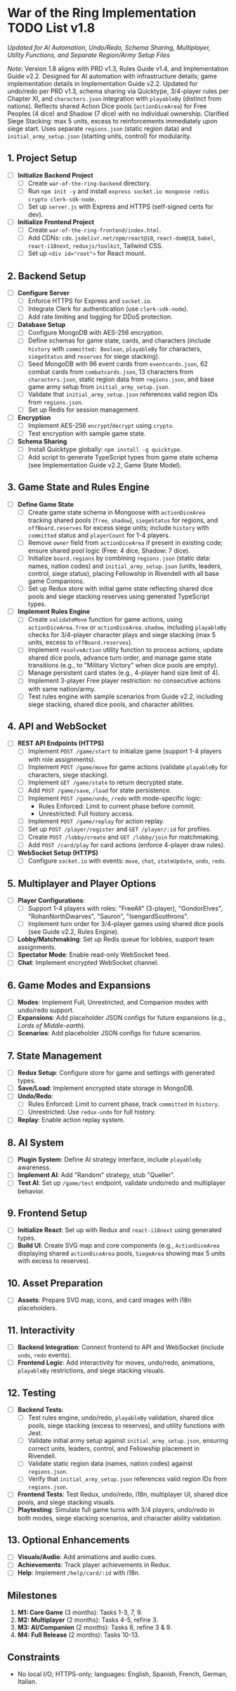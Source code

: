 # War of the Ring Implementation TODO List v1.8

*Updated for AI Automation, Undo/Redo, Schema Sharing, Multiplayer, Utility Functions, and Separate Region/Army Setup Files*

*Note*: Version 1.8 aligns with PRD v1.3, Rules Guide v1.4, and Implementation Guide v2.2. Designed for AI automation with infrastructure details; game implementation details in Implementation Guide v2.2. Updated for undo/redo per PRD v1.3, schema sharing via Quicktype, 3/4-player rules per Chapter XI, and `characters.json` integration with `playableBy` (distinct from nations). Reflects shared Action Dice pools (`actionDiceArea`) for Free Peoples (4 dice) and Shadow (7 dice) with no individual ownership. Clarified Siege Stacking: max 5 units, excess to reinforcements immediately upon siege start. Uses separate `regions.json` (static region data) and `initial_army_setup.json` (starting units, control) for modularity.

## 1. Project Setup
- [ ] **Initialize Backend Project**
  - [ ] Create `war-of-the-ring-backend` directory.
  - [ ] Run `npm init -y` and install `express socket.io mongoose redis crypto clerk-sdk-node`.
  - [ ] Set up `server.js` with Express and HTTPS (self-signed certs for dev).
- [ ] **Initialize Frontend Project**
  - [ ] Create `war-of-the-ring-frontend/index.html`.
  - [ ] Add CDNs: `cdn.jsdelivr.net/npm/react@18`, `react-dom@18`, `babel`, `react-i18next`, `reduxjs/toolkit`, Tailwind CSS.
  - [ ] Set up `<div id="root">` for React mount.

## 2. Backend Setup
- [ ] **Configure Server**
  - [ ] Enforce HTTPS for Express and `socket.io`.
  - [ ] Integrate Clerk for authentication (use `clerk-sdk-node`).
  - [ ] Add rate limiting and logging for DDoS protection.
- [ ] **Database Setup**
  - [ ] Configure MongoDB with AES-256 encryption.
  - [ ] Define schemas for game state, cards, and characters (include `history` with `committed: Boolean`, `playableBy` for characters, `siegeStatus` and `reserves` for siege stacking).
  - [ ] Seed MongoDB with 96 event cards from `eventcards.json`, 62 combat cards from `combatcards.json`, 13 characters from `characters.json`, static region data from `regions.json`, and base game army setup from `initial_army_setup.json`.
  - [ ] Validate that `initial_army_setup.json` references valid region IDs from `regions.json`.
  - [ ] Set up Redis for session management.
- [ ] **Encryption**
  - [ ] Implement AES-256 `encrypt`/`decrypt` using `crypto`.
  - [ ] Test encryption with sample game state.
- [ ] **Schema Sharing**
  - [ ] Install Quicktype globally: `npm install -g quicktype`.
  - [ ] Add script to generate TypeScript types from game state schema (see Implementation Guide v2.2, Game State Model).

## 3. Game State and Rules Engine
- [ ] **Define Game State**
  - [ ] Create game state schema in Mongoose with `actionDiceArea` tracking shared pools (`free`, `shadow`), `siegeStatus` for regions, and `offBoard.reserves` for excess siege units; include `history` with `committed` status and `playerCount` for 1-4 players.
  - [ ] Remove `owner` field from `actionDiceArea` if present in existing code; ensure shared pool logic (Free: 4 dice, Shadow: 7 dice).
  - [ ] Initialize `board.regions` by combining `regions.json` (static data: names, nation codes) and `initial_army_setup.json` (units, leaders, control, siege status), placing Fellowship in Rivendell with all base game Companions.
  - [ ] Set up Redux store with initial game state reflecting shared dice pools and siege stacking reserves using generated TypeScript types.
- [ ] **Implement Rules Engine**
  - [ ] Create `validateMove` function for game actions, using `actionDiceArea.free` or `actionDiceArea.shadow`, including `playableBy` checks for 3/4-player character plays and siege stacking (max 5 units, excess to `offBoard.reserves`).
  - [ ] Implement `resolveAction` utility function to process actions, update shared dice pools, advance turn order, and manage game state transitions (e.g., to "Military Victory" when dice pools are empty).
  - [ ] Manage persistent card states (e.g., 4-player hand size limit of 4).
  - [ ] Implement 3-player Free player restriction: no consecutive actions with same nation/army.
  - [ ] Test rules engine with sample scenarios from Guide v2.2, including siege stacking, shared dice pools, and character abilities.

## 4. API and WebSocket
- [ ] **REST API Endpoints (HTTPS)**
  - [ ] Implement `POST /game/start` to initialize game (support 1-4 players with role assignments).
  - [ ] Implement `POST /game/move` for game actions (validate `playableBy` for characters, siege stacking).
  - [ ] Implement `GET /game/state` to return decrypted state.
  - [ ] Add `POST /game/save`, `/load` for state persistence.
  - [ ] Implement `POST /game/undo`, `/redo` with mode-specific logic:
    - Rules Enforced: Limit to current phase before commit.
    - Unrestricted: Full history access.
  - [ ] Implement `POST /game/replay` for action replay.
  - [ ] Set up `POST /player/register` and `GET /player/:id` for profiles.
  - [ ] Create `POST /lobby/create` and `GET /lobby/join` for matchmaking.
  - [ ] Add `POST /card/play` for card actions (enforce 4-player draw rules).
- [ ] **WebSocket Setup (HTTPS)**
  - [ ] Configure `socket.io` with events: `move`, `chat`, `stateUpdate`, `undo`, `redo`.

## 5. Multiplayer and Player Options
- [ ] **Player Configurations**:
  - [ ] Support 1-4 players with roles: "FreeAll" (3-player), "GondorElves", "RohanNorthDwarves", "Sauron", "IsengardSouthrons".
  - [ ] Implement turn order for 3/4-player games using shared dice pools (see Guide v2.2, Rules Engine).
- [ ] **Lobby/Matchmaking**: Set up Redis queue for lobbies, support team assignments.
- [ ] **Spectator Mode**: Enable read-only WebSocket feed.
- [ ] **Chat**: Implement encrypted WebSocket channel.

## 6. Game Modes and Expansions
- [ ] **Modes**: Implement Full, Unrestricted, and Companion modes with undo/redo support.
- [ ] **Expansions**: Add placeholder JSON configs for future expansions (e.g., *Lords of Middle-earth*).
- [ ] **Scenarios**: Add placeholder JSON configs for future scenarios.

## 7. State Management
- [ ] **Redux Setup**: Configure store for game and settings with generated types.
- [ ] **Save/Load**: Implement encrypted state storage in MongoDB.
- [ ] **Undo/Redo**:
  - [ ] Rules Enforced: Limit to current phase, track `committed` in `history`.
  - [ ] Unrestricted: Use `redux-undo` for full history.
- [ ] **Replay**: Enable action replay system.

## 8. AI System
- [ ] **Plugin System**: Define AI strategy interface, include `playableBy` awareness.
- [ ] **Implement AI**: Add "Random" strategy, stub "Queller".
- [ ] **Test AI**: Set up `/game/test` endpoint, validate undo/redo and multiplayer behavior.

## 9. Frontend Setup
- [ ] **Initialize React**: Set up with Redux and `react-i18next` using generated types.
- [ ] **Build UI**: Create SVG map and core components (e.g., `ActionDiceArea` displaying shared `actionDiceArea` pools, `SiegeArea` showing max 5 units with excess to reserves).

## 10. Asset Preparation
- [ ] **Assets**: Prepare SVG map, icons, and card images with i18n placeholders.

## 11. Interactivity
- [ ] **Backend Integration**: Connect frontend to API and WebSocket (include `undo`, `redo` events).
- [ ] **Frontend Logic**: Add interactivity for moves, undo/redo, animations, `playableBy` restrictions, and siege stacking visuals.

## 12. Testing
- [ ] **Backend Tests**:
  - [ ] Test rules engine, undo/redo, `playableBy` validation, shared dice pools, siege stacking (excess to reserves), and utility functions with Jest.
  - [ ] Validate initial army setup against `initial_army_setup.json`, ensuring correct units, leaders, control, and Fellowship placement in Rivendell.
  - [ ] Validate static region data (names, nation codes) against `regions.json`.
  - [ ] Verify that `initial_army_setup.json` references valid region IDs from `regions.json`.
- [ ] **Frontend Tests**: Test Redux, undo/redo, i18n, multiplayer UI, shared dice pools, and siege stacking visuals.
- [ ] **Playtesting**: Simulate full game turns with 3/4 players, undo/redo in both modes, siege stacking scenarios, and character ability validation.

## 13. Optional Enhancements
- [ ] **Visuals/Audio**: Add animations and audio cues.
- [ ] **Achievements**: Track player achievements in Redux.
- [ ] **Help**: Implement `/help/card/:id` with i18n.

## Milestones
1. **M1: Core Game** (3 months): Tasks 1-3, 7, 9.
2. **M2: Multiplayer** (2 months): Tasks 4-5, refine 3.
3. **M3: AI/Companion** (2 months): Tasks 8, refine 3 & 9.
4. **M4: Full Release** (2 months): Tasks 10-13.

## Constraints
- No local I/O; HTTPS-only; languages: English, Spanish, French, German, Italian.